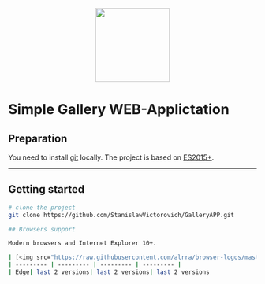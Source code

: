 <div align="center"> 
  <a href="https://github.com/StanislawVictorovich/survey">
    <img width="150" height="150" src="https://cdn1.iconfinder.com/data/icons/survey/500/Questionnaire_dragon-512.png">
  </a>
</div>

# Simple Gallery WEB-Applictation

## Preparation

You need to install [git](https://git-scm.com/) locally. The project is based on [ES2015+](http://es6.ruanyifeng.com/).

---

## Getting started

```bash
# clone the project
git clone https://github.com/StanislawVictorovich/GalleryAPP.git

## Browsers support

Modern browsers and Internet Explorer 10+.

| [<img src="https://raw.githubusercontent.com/alrra/browser-logos/master/src/edge/edge_48x48.png" alt="IE / Edge" width="24px" height="24px" />](http://godban.github.io/browsers-support-badges/)</br>IE / Edge | [<img src="https://raw.githubusercontent.com/alrra/browser-logos/master/src/firefox/firefox_48x48.png" alt="Firefox" width="24px" height="24px" />](http://godban.github.io/browsers-support-badges/)</br>Firefox | [<img src="https://raw.githubusercontent.com/alrra/browser-logos/master/src/chrome/chrome_48x48.png" alt="Chrome" width="24px" height="24px" />](http://godban.github.io/browsers-support-badges/)</br>Chrome | [<img src="https://raw.githubusercontent.com/alrra/browser-logos/master/src/safari/safari_48x48.png" alt="Safari" width="24px" height="24px" />](http://godban.github.io/browsers-support-badges/)</br>Safari |
| --------- | --------- | --------- | --------- |
| Edge| last 2 versions| last 2 versions| last 2 versions
